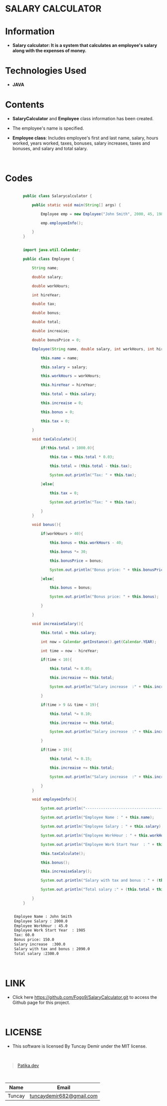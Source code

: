 
# **SALARY CALCULATOR**

# **Information**

* **Salary calculator: It is a system that calculates an employee's salary along with the expenses of money.**

# **Technologies Used**

* **JAVA**

# **Contents**

* **SalaryCalculator** and **Employee** class information has been created.

* The employee's name is specified.

* **Employee class**: Includes employee's first and last name, salary, hours worked, years worked, taxes, bonuses, salary increases, taxes and bonuses, and salary and total salary.

<br />

# **Codes**

```Java

        public class Salarycalculator {

            public static void main(String[] args) {

                Employee emp = new Employee("John Smith", 2000, 45, 1985);

                emp.employeeInfo();

            }
        }

```

```Java

        import java.util.Calendar;

        public class Employee {

            String name;

            double salary;

            double workHours;

            int hireYear;

            double tax;

            double bonus;

            double total;

            double increaise;

            double bonusPrice = 0;

            Employee(String name, double salary, int workHours, int hireYear){

                this.name = name;

                this.salary = salary;

                this.workHours = workHours;

                this.hireYear = hireYear;

                this.total = this.salary;

                this.increaise = 0;

                this.bonus = 0;

                this.tax = 0;

            }

            void taxCalculate(){

                if(this.total > 1000.0){

                    this.tax = this.total * 0.03;

                    this.total = (this.total - this.tax);

                    System.out.println("Tax: " + this.tax);

                }else{

                    this.tax = 0;

                    System.out.println("Tax: " + this.tax);

                }
            }

            void bonus(){

                if(workHours > 40){

                    this.bonus = this.workHours - 40;

                    this.bonus *= 30;

                    this.bonusPrice = bonus;

                    System.out.println("Bonus price: " + this.bonusPrice);

                }else{

                    this.bonus = bonus;

                    System.out.println("Bonus price: " + this.bonus);

                }

            }

            void increaiseSalary(){

                this.total = this.salary;

                int now = Calendar.getInstance().get(Calendar.YEAR);

                int time = now - hireYear;

                if(time < 10){

                    this.total *= 0.05;

                    this.increaise += this.total;

                    System.out.println("Salary increase  :" + this.increaise);

                }

                if(time > 9 && time < 19){

                    this.total *= 0.10;

                    this.increaise += this.total;

                    System.out.println("Salary increase  :" + this.increaise);

                }

                if(time > 19){

                    this.total *= 0.15;

                    this.increaise += this.total;

                    System.out.println("Salary increase  :" + this.increaise);

                }
            }

            void employeeInfo(){

                System.out.println("--------------------------------------");

                System.out.println("Employee Name : " + this.name);

                System.out.println("Employee Salary : " + this.salary);

                System.out.println("Employee WorkHour : " + this.workHours);

                System.out.println("Employee Work Start Year  : " + this.hireYear);

                this.taxCalculate();

                this.bonus();

                this.increaiseSalary();

                System.out.println("Salary with tax and bonus : " + (this.salary - this.tax + this.bonus));

                System.out.println("Total salary :" + (this.total + this.salary));

            }
        }


```

```bash

    Employee Name : John Smith
    Employee Salary : 2000.0
    Employee WorkHour : 45.0
    Employee Work Start Year  : 1985
    Tax: 60.0
    Bonus price: 150.0
    Salary increase  :300.0
    Salary with tax and bonus : 2090.0
    Total salary :2300.0

```

<br />

# **LINK**

* Click here https://github.com/Fogo9/SalaryCalculator.git to access the Github page for this project.

<br />

# **LICENSE**

* This software is licensed By Tuncay Demir under the MIT license.

<br />

>[Patika.dev](https://app.patika.dev/fogomurphy)

<br/>

| Name |  Email |
| ---- |  ----- |
| Tuncay | tuncaydemir682@gmail.com |
